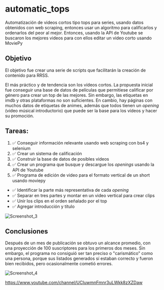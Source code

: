 # automatic_tops
Automatización de videos cortos tipo tops para series, usando datos obtenidos con web scraping, entonces usar un algoritmo para calificarlos y ordenarlos del peor al mejor. Entonces, usando la API de Youtube se buscaron los mejores videos para con ellos editar un video corto usando MoviePy

## Objetivo
El objetivo fue crear una serie de scripts que facilitarán la creación de contenido para RRSS.

El más práctico y de tendencia son los vídeos cortos. La propuesta inicial fue conseguir una base de datos de películas que permitiese calificar por género para crear un top de las mejores. Sin embargo, las etiquetas en imdb y otras plataformas no son suficientes. En cambio, hay páginas con muchos datos de etiquetas de animes, además que todos tienen un _opening_ (video músical introductorio) que puede ser la base para los vídeos y hacer su promoción.


## Tareas:

1. ✅ Conseguir información relevante usando web scraping con bs4 y selenium
2. ✅ Crear un sistema de calificación
3. ✅ Construir la base de datos de posibles videos
4. ✅ Crear un programa que busque y descargue los _openings_ usando la API de Youtube
5. ✅ Programa de edición de video para el formato vertical de un short usando moviepy
  - ✅ Identificar la parte más representativa de cada _opening_
  - ✅ Separar en tres partes y montar en un video vertical para crear clips
  - ✅ Unir los clips en el orden señalado por el top
  - ✅ Agregar introducción y título


![Screenshot_3](https://user-images.githubusercontent.com/123985830/220773555-67feed05-ec66-4965-91bf-77fe7f56ee25.png)


  ## Conclusiones
Después de un mes de publicación se obtuvo un alcance promedio, con una proyección de 100 suscriptores para los primeros dos meses. Sin embargo, el programa no consiguió ser tan preciso o "carismático" como una persona, porque sus listados generados sí estaban correcto y fueron bien recibidos, pero ocasionalmente cometió errores.
 

![Screenshot_4](https://user-images.githubusercontent.com/123985830/220773903-c340b067-827e-46f9-93b4-46db1a4c7fe0.png)

https://www.youtube.com/channel/UCIuwmnFmnr3uLWkk8zXZDaw
